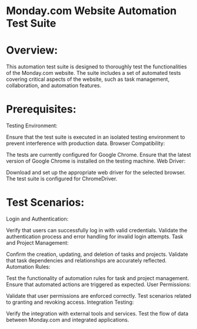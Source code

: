 # Monday.com Website Automation Test Suite
#  Overview:
This automation test suite is designed to thoroughly test the functionalities of the Monday.com website. The suite includes a set of automated tests covering critical aspects of the website, such as task management,   
collaboration, and automation features.

#  Prerequisites:
Testing Environment:

Ensure that the test suite is executed in an isolated testing environment to prevent interference with production data.
Browser Compatibility:

The tests are currently configured for Google Chrome. Ensure that the latest version of Google Chrome is installed on the testing machine.
Web Driver:

Download and set up the appropriate web driver for the selected browser. The test suite is configured for ChromeDriver.

#  Test Scenarios:
Login and Authentication:

Verify that users can successfully log in with valid credentials.
Validate the authentication process and error handling for invalid login attempts.
Task and Project Management:

Confirm the creation, updating, and deletion of tasks and projects.
Validate that task dependencies and relationships are accurately reflected.
Automation Rules:

Test the functionality of automation rules for task and project management.
Ensure that automated actions are triggered as expected.
User Permissions:

Validate that user permissions are enforced correctly.
Test scenarios related to granting and revoking access.
Integration Testing:

Verify the integration with external tools and services.
Test the flow of data between Monday.com and integrated applications.
